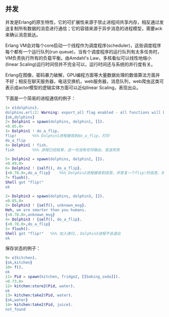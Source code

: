 
## 并发

并发是Erlang的原生特性，它的可扩展性来源于禁止进程间共享内存，相反通过发送复制所有数据的消息进行通信；它的容错来源于异步消息的进程模型，需要ack来确认消息抵达。

Erlang VM会对每个core启动一个线程作为调度程序(scheduler)，这些调度程序每个都有一个运行队列(run queue)，当有个调度程序的运行队列有太多任务时，VM负责执行所有的负载平衡。由Amdahl's Law，多核看似可以线性地缩小(linear Scaling)运行时间但并不完全可以，运行时间还与系统的并行度有关。

Erlang在图像，密码暴力破解，GPU编程方面等大量数据处理的数值算法方面并不好；相反在聊天服务器，电话交换机，web服务器，消息队列，web爬虫这类可表示成actor模型的逻辑实体方面可以近似linear Scaling，表现出众。

下面是一个简易的进程通信的例子：
```erlang
1> c(dolphins).
dolphins.erl:2: Warning: export_all flag enabled - all functions will be exported
{ok,dolphins}
2> Dolphin1 = spawn(dolphins, dolphin1, []).
<0.85.0>
3> Dolphin1 ! do_a_flip.
flip!       %%% Dolphin1进程接收到do_a_flip，打印
do_a_flip
4> Dolphin1 ! fish.
fish        %%% 进程已经结束，这一句没有任何输出，发送失败
```

```erlang
5> Dolphin2 = spawn(dolphins, dolphin2, []).
<0.89.0>
6> Dolphin2 ! {self(), do_a_flip}.
{<0.78.0>,do_a_flip}    %%% Dolphin2进程接收到信息，并答复一个flip!的信息，用flush()查看
7> flush().
Shell got "flip!"
ok
```

```erlang
2> Dolphin3 = spawn(dolphins, dolphin3, []).
<0.85.0>
3> Dolphin3 ! {self(), unknown_msg}.
Heh, we are smarter than you humans.
{<0.78.0>,unknown_msg}
4> Dolphin3 ! {self(), do_a_flip}.
{<0.78.0>,do_a_flip}
5> flush().
Shell got "flip!"   %%% 加入递归,，Dolphin3进程不会退出
ok
```

保存状态的例子：

```erlang
9> c(kitchen).
{ok,kitchen}
10> f().
ok
11> Pid = spawn(kitchen, fridge2, [[baking_soda]]).
<0.73.0>
12> kitchen:store2(Pid, water).
ok
13> kitchen:take2(Pid, water).
{ok,water}
14> kitchen:take2(Pid, juice).
not_found
```